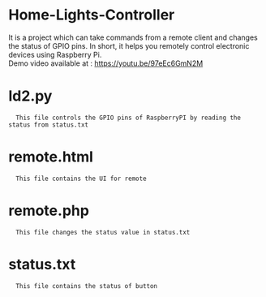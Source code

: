 # Home-Lights-Controller
It is a project which can take commands from a remote client and changes the status of GPIO pins. In short, it helps you remotely control electronic devices using Raspberry Pi.
\
Demo video available at : https://youtu.be/97eEc6GmN2M 
#  ld2.py
      This file controls the GPIO pins of RaspberryPI by reading the status from status.txt

#  remote.html
      This file contains the UI for remote

#  remote.php
      This file changes the status value in status.txt

#  status.txt
      This file contains the status of button 
